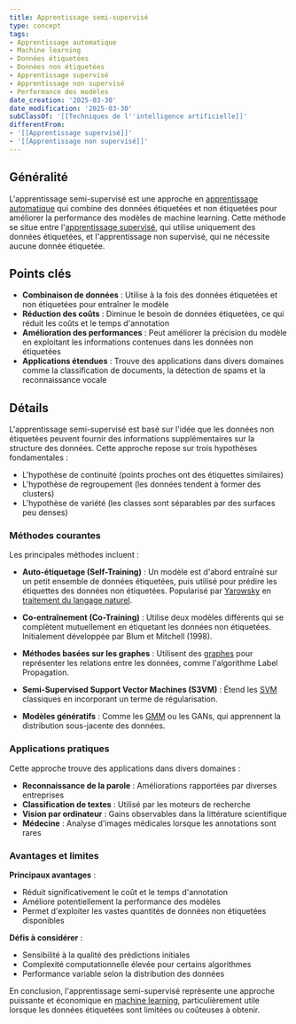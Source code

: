 ```yaml
---
title: Apprentissage semi-supervisé
type: concept
tags:
- Apprentissage automatique
- Machine learning
- Données étiquetées
- Données non étiquetées
- Apprentissage supervisé
- Apprentissage non supervisé
- Performance des modèles
date_creation: '2025-03-30'
date_modification: '2025-03-30'
subClassOf: '[[Techniques de l''intelligence artificielle]]'
differentFrom:
- '[[Apprentissage supervisé]]'
- '[[Apprentissage non supervisé]]'
---
```

## Généralité

L'apprentissage semi-supervisé est une approche en [apprentissage automatique](https://fr.wikipedia.org/wiki/Apprentissage_automatique) qui combine des données étiquetées et non étiquetées pour améliorer la performance des modèles de machine learning. Cette méthode se situe entre l'[apprentissage supervisé](https://fr.wikipedia.org/wiki/Apprentissage_supervis%C3%A9), qui utilise uniquement des données étiquetées, et l'apprentissage non supervisé, qui ne nécessite aucune donnée étiquetée.

## Points clés

- **Combinaison de données** : Utilise à la fois des données étiquetées et non étiquetées pour entraîner le modèle
- **Réduction des coûts** : Diminue le besoin de données étiquetées, ce qui réduit les coûts et le temps d'annotation
- **Amélioration des performances** : Peut améliorer la précision du modèle en exploitant les informations contenues dans les données non étiquetées
- **Applications étendues** : Trouve des applications dans divers domaines comme la classification de documents, la détection de spams et la reconnaissance vocale

## Détails

L'apprentissage semi-supervisé est basé sur l'idée que les données non étiquetées peuvent fournir des informations supplémentaires sur la structure des données. Cette approche repose sur trois hypothèses fondamentales :
- L'hypothèse de continuité (points proches ont des étiquettes similaires)
- L'hypothèse de regroupement (les données tendent à former des clusters)
- L'hypothèse de variété (les classes sont séparables par des surfaces peu denses)

### Méthodes courantes

Les principales méthodes incluent :

- **Auto-étiquetage (Self-Training)** : Un modèle est d'abord entraîné sur un petit ensemble de données étiquetées, puis utilisé pour prédire les étiquettes des données non étiquetées. Popularisé par [Yarowsky](https://fr.wikipedia.org/wiki/David_Yarowsky) en [traitement du langage naturel](https://fr.wikipedia.org/wiki/Traitement_automatique_du_langage_naturel).

- **Co-entraînement (Co-Training)** : Utilise deux modèles différents qui se complètent mutuellement en étiquetant les données non étiquetées. Initialement développée par Blum et Mitchell (1998).

- **Méthodes basées sur les graphes** : Utilisent des [graphes](https://fr.wikipedia.org/wiki/Th%C3%A9orie_des_graphes) pour représenter les relations entre les données, comme l'algorithme Label Propagation.

- **Semi-Supervised Support Vector Machines (S3VM)** : Étend les [SVM](https://fr.wikipedia.org/wiki/Machine_%C3%A0_vecteurs_de_support) classiques en incorporant un terme de régularisation.

- **Modèles génératifs** : Comme les [GMM](https://fr.wikipedia.org/wiki/M%C3%A9lange_gaussien) ou les GANs, qui apprennent la distribution sous-jacente des données.

### Applications pratiques

Cette approche trouve des applications dans divers domaines :

- **Reconnaissance de la parole** : Améliorations rapportées par diverses entreprises
- **Classification de textes** : Utilisé par les moteurs de recherche
- **Vision par ordinateur** : Gains observables dans la littérature scientifique
- **Médecine** : Analyse d'images médicales lorsque les annotations sont rares

### Avantages et limites

**Principaux avantages** :
- Réduit significativement le coût et le temps d'annotation
- Améliore potentiellement la performance des modèles
- Permet d'exploiter les vastes quantités de données non étiquetées disponibles

**Défis à considérer** :
- Sensibilité à la qualité des prédictions initiales
- Complexité computationnelle élevée pour certains algorithmes
- Performance variable selon la distribution des données

En conclusion, l'apprentissage semi-supervisé représente une approche puissante et économique en [machine learning](https://fr.wikipedia.org/wiki/Apprentissage_automatique), particulièrement utile lorsque les données étiquetées sont limitées ou coûteuses à obtenir.